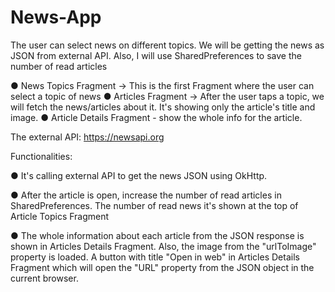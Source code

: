 # News-App
The user can select news on different topics. We will be getting the news as JSON from
external API. Also, I will use SharedPreferences to save the number of read articles

● News Topics Fragment -> This is the first Fragment where the user can select a
topic of news
● Articles Fragment -> After the user taps a topic, we will fetch the news/articles
about it. It's showing only the article's title and image.
● Article Details Fragment - show the whole info for the article.

The external API: https://newsapi.org


 Functionalities:

 ● It's calling external API to get the news JSON using OkHttp.
 
 ● After the article is open, increase the number of read articles in
SharedPreferences. The number of read news it's  shown at the top of
Article Topics Fragment

● The whole information about each article from the JSON response is shown in
Articles Details Fragment. Also, the image from the "urlToImage" property is
 loaded. A button with  title "Open in web" in Articles Details
Fragment which will open the "URL" property from the JSON object in the current browser.
